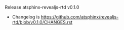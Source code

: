 Release atsphinx-revealjs-rtd v0.1.0

- Changelog is https://github.com/atsphinx/revealjs-rtd/blob/v0.1.0/CHANGES.rst
